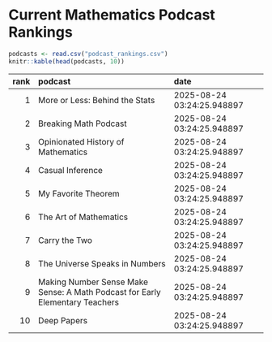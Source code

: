 # Current Mathematics Podcast Rankings


``` r
podcasts <- read.csv("podcast_rankings.csv")
knitr::kable(head(podcasts, 10))
```

| rank | podcast | date |
|---:|:---|:---|
| 1 | More or Less: Behind the Stats | 2025-08-24 03:24:25.948897 |
| 2 | Breaking Math Podcast | 2025-08-24 03:24:25.948897 |
| 3 | Opinionated History of Mathematics | 2025-08-24 03:24:25.948897 |
| 4 | Casual Inference | 2025-08-24 03:24:25.948897 |
| 5 | My Favorite Theorem | 2025-08-24 03:24:25.948897 |
| 6 | The Art of Mathematics | 2025-08-24 03:24:25.948897 |
| 7 | Carry the Two | 2025-08-24 03:24:25.948897 |
| 8 | The Universe Speaks in Numbers | 2025-08-24 03:24:25.948897 |
| 9 | Making Number Sense Make Sense: A Math Podcast for Early Elementary Teachers | 2025-08-24 03:24:25.948897 |
| 10 | Deep Papers | 2025-08-24 03:24:25.948897 |
